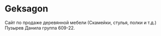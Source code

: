 # Geksagon
Сайт по продаже деревянной мебели (Скамейки, стулья, полки и т.д.) Пузырев Данила группа 609-22.
